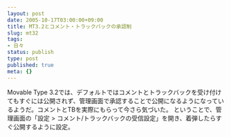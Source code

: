 ```yaml
---
layout: post
date: 2005-10-17T03:00:00+09:00
title: MT3.2とコメント・トラックバックの承認制
slug: mt32
tags:
- 日々
status: publish
type: post
published: true
meta: {}
---
```

Movable Type 3.2では、デフォルトではコメントとトラックバックを受け付けてもすぐには公開されず、管理画面で承認することで公開になるようになっているようだ。コメントとTBを実際にもらって今さら気づいた。
ということで、管理画面の「設定 > コメント/トラックバックの受信設定」を開き、着弾したらすぐ公開するように設定。
